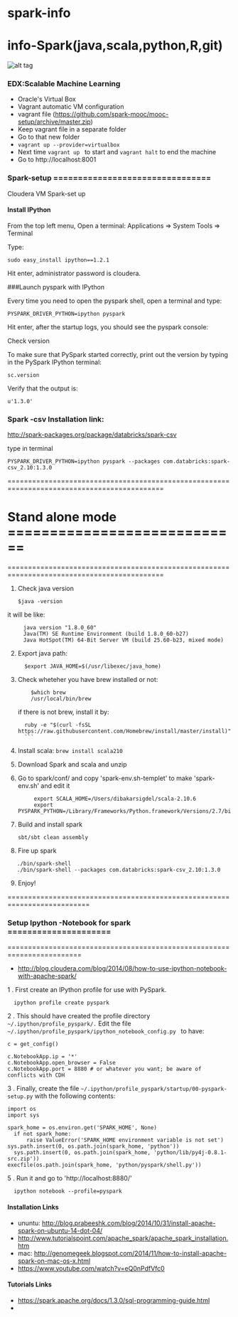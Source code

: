 # spark-info

# info-Spark(java,scala,python,R,git)
![alt tag](http://spark.apache.org/images/spark-logo-trademark.png)

### EDX:Scalable Machine Learning

 - Oracle's Virtual Box
 - Vagrant automatic VM configuration
 - vagrant file (https://github.com/spark-mooc/mooc-setup/archive/master.zip)
 - Keep vagrant file in a separate folder
 - Go to that new folder
 - ``` vagrant up --provider=virtualbox ```
 - Next time ```vagrant up ``` to start and ```vagrant halt``` to end the machine
 - Go to http://localhost:8001

### Spark-setup ================================
Cloudera VM Spark-set up

#### Install IPython

From the top left menu, Open a terminal: Applications => System Tools => Terminal

Type:
```
sudo easy_install ipython==1.2.1
```
Hit enter, administrator password is cloudera.

###Launch pyspark with IPython

Every time you need to open the pyspark shell, open a terminal and type:
```
PYSPARK_DRIVER_PYTHON=ipython pyspark
```
Hit enter, after the startup logs, you should see the pyspark console:

Check version

To make sure that PySpark started correctly, print out the version by typing in the PySpark IPython terminal:
```
sc.version
```

Verify that the output is:
```
u'1.3.0'
```

### Spark -csv Installation link:

http://spark-packages.org/package/databricks/spark-csv

type in terminal

```
PYSPARK_DRIVER_PYTHON=ipython pyspark --packages com.databricks:spark-csv_2.10:1.3.0
```
============================================================================================
# Stand alone mode ============================
============================================================================================
1. Check java version 
    ```
    $java -version
    ```
 it will be like:
  ```
       java version "1.8.0_60"
       Java(TM) SE Runtime Environment (build 1.8.0_60-b27)
       Java HotSpot(TM) 64-Bit Server VM (build 25.60-b23, mixed mode)
  ```

2. Export java path:
     ```
       $export JAVA_HOME=$(/usr/libexec/java_home) 
     ```

3. Check wheteher you have brew installed or not:
 
    ```
        $which brew
        /usr/local/bin/brew

    ```
     if there is not brew, install it by:
     ```
       ruby -e "$(curl -fsSL https://raw.githubusercontent.com/Homebrew/install/master/install)" 
       ```

4. Install scala:
       ```
        brew install scala210
       ```

5. Download Spark and scala and unzip


6. Go to spark/conf/ and copy 'spark-env.sh-templet' to make 'spark-env.sh' and edit it
    ```
         export SCALA_HOME=/Users/dibakarsigdel/scala-2.10.6
         export PYSPARK_PYTHON=/Library/Frameworks/Python.framework/Versions/2.7/bin/python
    ```
    
7. Build and install spark
   ```
   sbt/sbt clean assembly
   ```
8. Fire up spark

```./bin/pyspark
   ./bin/spark-shell
   ./bin/spark-shell --packages com.databricks:spark-csv_2.10:1.3.0

```
9.  Enjoy!


==========================================================================
### Setup Ipython -Notebook for spark =====================
========================================================================
 - http://blog.cloudera.com/blog/2014/08/how-to-use-ipython-notebook-with-apache-spark/

 1 . First create an IPython profile for use with PySpark.

```
  ipython profile create pyspark
```
2 .  This should have created the profile directory ``` ~/.ipython/profile_pyspark/.```  Edit the file ```~/.ipython/profile_pyspark/ipython_notebook_config.py ``` to have:

```
c = get_config()
 
c.NotebookApp.ip = '*'
c.NotebookApp.open_browser = False
c.NotebookApp.port = 8880 # or whatever you want; be aware of conflicts with CDH
```

3 . Finally, create the file ```~/.ipython/profile_pyspark/startup/00-pyspark-setup.py```  with the following contents:

```
import os
import sys
 
spark_home = os.environ.get('SPARK_HOME', None)
  if not spark_home:
      raise ValueError('SPARK_HOME environment variable is not set')
sys.path.insert(0, os.path.join(spark_home, 'python'))
  sys.path.insert(0, os.path.join(spark_home, 'python/lib/py4j-0.8.1-src.zip'))
execfile(os.path.join(spark_home, 'python/pyspark/shell.py'))

```
5 . Run it and go to 'http://localhost:8880/'
   ```
     ipython notebook --profile=pyspark
   ```








#### Installation Links
 - ununtu: http://blog.prabeeshk.com/blog/2014/10/31/install-apache-spark-on-ubuntu-14-dot-04/
 - http://www.tutorialspoint.com/apache_spark/apache_spark_installation.htm
 - mac: http://genomegeek.blogspot.com/2014/11/how-to-install-apache-spark-on-mac-os-x.html
 - https://www.youtube.com/watch?v=eQ0nPdfVfc0

#### Tutorials Links
 - https://spark.apache.org/docs/1.3.0/sql-programming-guide.html
 - 
